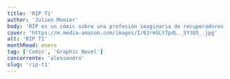 ```yaml
---
title: 'RIP T1'
author: 'Julien Monier'
body: 'RIP es un cómic sobre una profesión imaginaria de recuperadores de objetos valiosos de entre los muertos.'
cover: 'https://m.media-amazon.com/images/I/61rmSLY7pdL._SY385_.jpg'
alt: 'RIP T1'
monthRead: enero
tag: ['Comic', 'Graphic Novel']
concorrente: 'alessandro'
slug: 'rip-t1'
---
```


